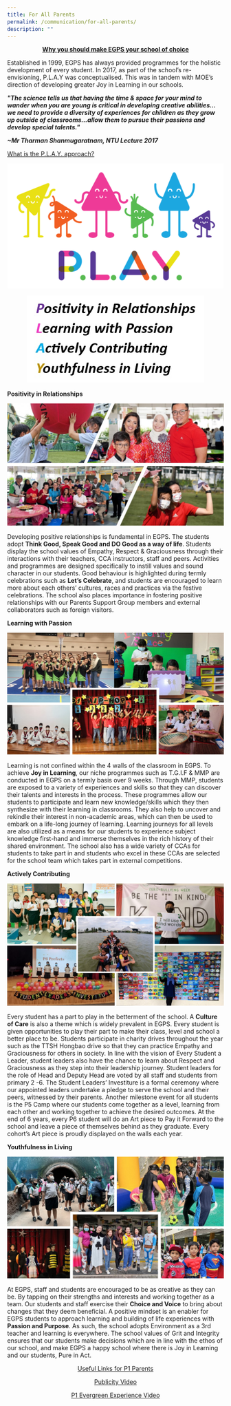 ```yaml
---
title: For All Parents
permalink: /communication/for-all-parents/
description: ""
---
```

<center>
	<b><u>Why you should make EGPS your school of choice</u></b>
</center>
	
Established in 1999, EGPS has always provided programmes for the holistic development of every student. In 2017, as part of the school’s re-envisioning, P.L.A.Y was conceptualised. This was in tandem with MOE’s direction of developing greater Joy in Learning in our schools. &nbsp;

***"The science tells us that having the time &amp; space for your mind to wander when you are young is critical in developing creative abilities…we need to provide a diversity of experiences for children as they grow up outside of classrooms…allow them to pursue their passions and develop special talents."***

**_~Mr Tharman Shanmugaratnam, NTU Lecture 2017_**

<u>What is the P.L.A.Y. approach?</u>


![](/images/For%20All%20Parents/play_final-01.png)

<center>
	
![](/images/play%20wordings.jpg)

</center>


**Positivity in Relationships**

![](/images/For%20All%20Parents/positivity.jpg)

Developing positive relationships is fundamental in EGPS. The students adopt **Think Good, Speak Good and DO Good as a way of life**.  Students display the school values of Empathy, Respect &amp; Graciousness through their interactions with their teachers, CCA instructors, staff and peers. Activities and programmes are designed specifically to instill values and sound character in our students. Good behaviour is highlighted during termly celebrations such as **Let’s Celebrate**, and students are encouraged to learn more about each others’ cultures, races and practices via the festive celebrations. The school also places importance in fostering positive relationships with our Parents Support Group members and external collaborators such as foreign visitors. 

**Learning with Passion**

![](/images/For%20All%20Parents/learning.jpg)

Learning is not confined within the 4 walls of the classroom in EGPS. To achieve **Joy in Learning**, our niche programmes such as T.G.I.F &amp; MMP are conducted in EGPS on a termly basis over 9 weeks. Through MMP, students are exposed to a variety of experiences and skills so that they can discover their talents and interests in the process.  These programmes allow our students to participate and learn new knowledge/skills which they then synthesize with their learning in classrooms. They also help to uncover and rekindle their interest in non-academic areas, which can then be used to embark on a life-long journey of learning. Learning journeys for all levels are also utilized as a means for our students to experience subject knowledge first-hand and immerse themselves in the rich history of their shared environment. The school also has a wide variety of CCAs for students to take part in and students who excel in these CCAs are selected for the school team which takes part in external competitions.

**Actively Contributing**

![](/images/For%20All%20Parents/actively.jpg)

Every student has a part to play in the betterment of the school.  A **Culture of Care** is also a theme which is widely prevalent in EGPS. Every student is given opportunities to play their part to make their class, level and school a better place to be. Students participate in charity drives throughout the year such as the TTSH Hongbao drive so that they can practice Empathy and Graciousness for others in society. In line with the vision of Every Student a Leader, student leaders also have the chance to learn about Respect and Graciousness as they step into their leadership journey. Student leaders for the role of Head and Deputy Head are voted by all staff and students from primary 2 -6.  The Student Leaders’ Investiture is a formal ceremony where our appointed leaders undertake a pledge to serve the school and their peers, witnessed by their parents. Another milestone event for all students is the P5 Camp where our students come together as a level, learning from each other and working together to achieve the desired outcomes. At the end of 6 years, every P6 student will do an Art piece to Pay it Forward to the school and leave a piece of themselves behind as they graduate.  Every cohort’s Art piece is proudly displayed on the walls each year. 

**Youthfulness in Living**

![](/images/For%20All%20Parents/youthfulness.jpg)

At EGPS, staff and students are encouraged to be as creative as they can be. By tapping on their strengths and interests and working together as a team.  Our students and staff exercise their **Choice and Voice** to bring about changes that they deem beneficial. A positive mindset is an enabler for EGPS students to approach learning and building of life experiences with **Passion and Purpose**. As such, the school adopts Environment as a 3rd teacher and learning is everywhere.  The school values of Grit and Integrity ensures that our students make decisions which are in line with the ethos of our school, and make EGPS a happy school where there is Joy in Learning and our students, Pure in Act.

<center><u>Useful Links for P1 Parents</u></center>

<center>

[Publicity Video](https://www.facebook.com/watch/?v=255583880580969)
	
[P1 Evergreen Experience Video](https://youtu.be/Ue-nvhIyVZg)
	
</center>